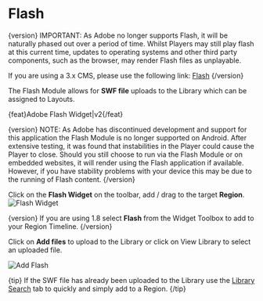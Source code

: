 

# Flash

{version}
IMPORTANT: As Adobe no longer supports Flash, it will be naturally phased out over a period of time. Whilst Players may still play flash at this current time, updates to operating systems and other third party components, such as the browser, may render Flash files as unplayable.

If you are using a 3.x CMS, please use the following link: [Flash](media_module_flash.html)
{/version}

The Flash Module allows for **SWF file** uploads to the Library which can be assigned to Layouts.

{feat}Adobe Flash Widget|v2{/feat}

{version}
NOTE: As Adobe has discontinued development and support for this application the Flash Module is no longer supported on Android. After extensive testing, it was found that instabilities in the Player could cause the Player to close. Should you still choose to run via the Flash Module or on embedded websites, it will render using the Flash application if available. However, if you have stability problems with your device this may be due to the running of Flash content.
{/version}

Click on the **Flash Widget** on the toolbar,  add / drag to the target **Region**.![Flash Widget](img/v2_media_flash_widget.png)

{version}
If you are using 1.8 select **Flash** from the Widget Toolbox to add to your Region Timeline.
{/version}

Click on **Add files** to upload to the Library or click on View Library to select an uploaded file.

![Add Flash](img/v2_media_flash_upload.png)

{tip}
If the SWF file has already been uploaded to the Library use the [Library Search](layouts_library_search.html) tab to quickly and simply add to a Region.
{/tip}